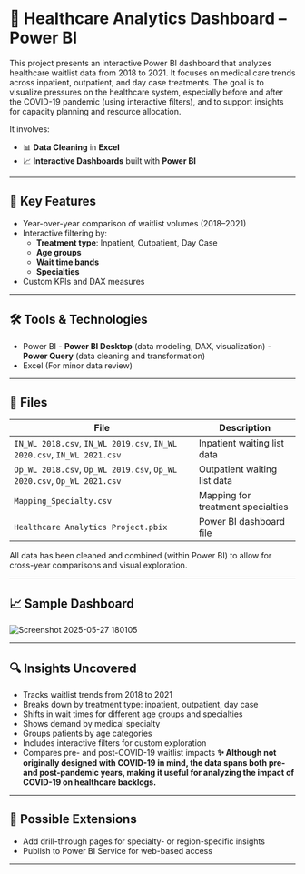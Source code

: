 # 🏥 Healthcare Analytics Dashboard – Power BI

This project presents an interactive Power BI dashboard that analyzes healthcare waitlist data from 2018 to 2021. It focuses on medical care trends across inpatient, outpatient, and day case treatments. The goal is to visualize pressures on the healthcare system, especially before and after the COVID-19 pandemic (using interactive filters), and to support insights for capacity planning and resource allocation.

It involves:

- 📊 **Data Cleaning** in **Excel**
- 📈 **Interactive Dashboards** built with **Power BI**

---

## 📌 Key Features

- Year-over-year comparison of waitlist volumes (2018–2021)
- Interactive filtering by:
  - **Treatment type**: Inpatient, Outpatient, Day Case
  - **Age groups**
  - **Wait time bands**
  - **Specialties**
- Custom KPIs and DAX measures

---

## 🛠 Tools & Technologies

- Power BI - **Power BI Desktop** (data modeling, DAX, visualization)
           - **Power Query** (data cleaning and transformation)
- Excel (For minor data review)

---

## 📁 Files

| File | Description |
|------|-------------|
| `IN_WL 2018.csv`, `IN_WL 2019.csv`, `IN_WL 2020.csv`, `IN_WL 2021.csv` | Inpatient waiting list data |
| `Op_WL 2018.csv`, `Op_WL 2019.csv`, `Op_WL 2020.csv`, `Op_WL 2021.csv` | Outpatient waiting list data |
| `Mapping_Specialty.csv` | Mapping for treatment specialties |
| `Healthcare Analytics Project.pbix` | Power BI dashboard file |

All data has been cleaned and combined (within Power BI) to allow for cross-year comparisons and visual exploration.

---

## 📈 Sample Dashboard
![Screenshot 2025-05-27 180105](https://github.com/user-attachments/assets/b6068ee3-53ed-4b4f-86a1-d69a248c9ff6)

---

## 🔍 Insights Uncovered

- Tracks waitlist trends from 2018 to 2021
- Breaks down by treatment type: inpatient, outpatient, day case
- Shifts in wait times for different age groups and specialties
- Shows demand by medical specialty
- Groups patients by age categories
- Includes interactive filters for custom exploration
- Compares pre- and post-COVID-19 waitlist impacts
**✨ Although not originally designed with COVID-19 in mind, the data spans both pre- and post-pandemic years, making it useful for analyzing the impact of COVID-19 on healthcare backlogs.**

---

## 📌 Possible Extensions

- Add drill-through pages for specialty- or region-specific insights
- Publish to Power BI Service for web-based access

---
